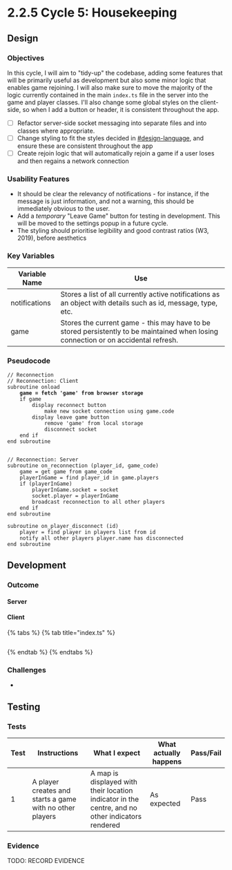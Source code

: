# 2.2.5 Cycle 5: Housekeeping

## Design

### Objectives

In this cycle, I will aim to "tidy-up" the codebase, adding some features that will be primarily useful as development but also some minor logic that enables game rejoining. I will also make sure to move the majority of the logic currently contained in the main `index.ts` file in the server into the game and player classes. I'll also change some global styles on the client-side, so when I add a button or header, it is consistent throughout the app.

* [ ] Refactor server-side socket messaging into separate files and into classes where appropriate.
* [ ] Change styling to fit the styles decided in [#design-language](../1-analysis/1.4a-features-of-the-proposed-solution.md#design-language "mention"), and ensure these are consistent throughout the app
* [ ] Create rejoin logic that will automatically rejoin a game if a user loses and then regains a network connection

### Usability Features

* It should be clear the relevancy of notifications - for instance, if the message is just information, and not a warning, this should be immediately obvious to the user.
* Add a _temporary_ "Leave Game" button for testing in development. This will be moved to the settings popup in a future cycle.
* The styling should prioritise legibility and good contrast ratios (W3, 2019), before aesthetics

### Key Variables

| Variable Name | Use                                                                                                                                 |
| ------------- | ----------------------------------------------------------------------------------------------------------------------------------- |
| notifications | Stores a list of all currently active notifications as an object with details such as id, message, type, etc.                       |
| game          | Stores the current game - this may have to be stored persistently to be maintained when losing connection or on accidental refresh. |

### Pseudocode

<pre><code>// Reconnection
// Reconnection: Client
subroutine onload
<strong>    game = fetch 'game' from browser storage
</strong>    if game
        display reconnect button
            make new socket connection using game.code
        display leave game button
            remove 'game' from local storage
            disconnect socket
    end if
end subroutine


// Reconnection: Server
subroutine on_reconnection (player_id, game_code)
    game = get game from game_code
    playerInGame = find player_id in game.players
    if (playerInGame)
        playerInGame.socket = socket
        socket.player = playerInGame 
        broadcast reconnection to all other players
    end if
end subroutine

subroutine on_player_disconnect (id)
    player = find player in players list from id
    notify all other players player.name has disconnected
end subroutine</code></pre>

## Development

### Outcome

#### Server

#### Client



{% tabs %}
{% tab title="index.ts" %}
```typescript
```
{% endtab %}
{% endtabs %}

### Challenges

*

## Testing

### Tests

| Test | Instructions                                             | What I expect                                                                                    | What actually happens | Pass/Fail |
| ---- | -------------------------------------------------------- | ------------------------------------------------------------------------------------------------ | --------------------- | --------- |
| 1    | A player creates and starts a game with no other players | A map is displayed with their location indicator in the centre, and no other indicators rendered | As expected           | Pass      |

### Evidence

TODO: RECORD EVIDENCE
